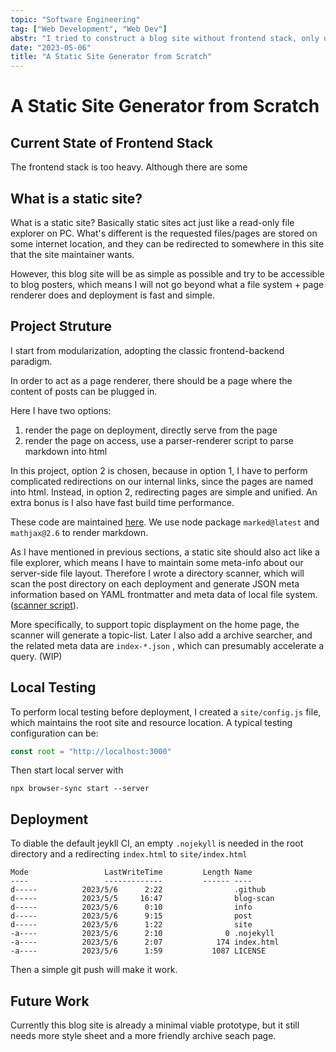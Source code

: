 ```yaml
---
topic: "Software Engineering"
tag: ["Web Development", "Web Dev"]
abstr: "I tried to construct a blog site without frontend stack, only using browser-native css, html, and javascript. "
date: "2023-05-06"
title: "A Static Site Generator from Scratch"
---
```


# A Static Site Generator from Scratch

## Current State of Frontend Stack

The frontend stack is too heavy. Although there are some 

## What is a static site?

What is a static site? Basically static sites act just like a read-only file explorer on PC. What's different is the requested files/pages are stored on some internet location, and they can be redirected to somewhere in this site that the site maintainer wants. 

However, this blog site will be as simple as possible and try to be accessible to blog posters, which means I will not go beyond what a file system + page renderer does and deployment is fast and simple. 

## Project Struture

I start from modularization, adopting the classic frontend-backend paradigm. 

In order to act as a page renderer, there should be a page where the content of posts can be plugged in. 

Here I have two options: 

1. render the page on deployment, directly serve from the page
2. render the page on access, use a parser-renderer script to parse markdown into html

In this project, option 2 is chosen, because in option 1, I have to perform complicated redirections on our internal links, since the pages are named into html. Instead, in option 2, redirecting pages are simple and unified. An extra bonus is I also have fast build time performance. 

These code are maintained [here](https://github.com/Y-jiji/blog/blob/main/site/post.html). We use node package `marked@latest` and `mathjax@2.6` to render markdown. 

As I have mentioned in previous sections, a static site should also act like a file explorer, which means I have to maintain some meta-info about our server-side file layout. Therefore I wrote a directory scanner, which will scan the post directory on each deployment and generate JSON meta information based on YAML frontmatter and meta data of local file system. ([scanner script](https://github.com/Y-jiji/blog/tree/main/blog-scan)). 

More specifically, to support topic displayment on the home page, the scanner will generate a topic-list. Later I also add a archive searcher, and the related meta data are `index-*.json` , which can presumably accelerate a query. (WIP)

## Local Testing

To perform local testing before deployment, I created a `site/config.js` file, which maintains the root site and resource location. A typical testing configuration can be: 

```javascript
const root = "http://localhost:3000"
```

Then start local server with

```shell
npx browser-sync start --server
```

## Deployment

To diable the default jeykll CI, an empty `.nojekyll` is needed in the root directory and a redirecting `index.html` to `site/index.html`

```
Mode                 LastWriteTime         Length Name
----                 -------------         ------ ----
d-----          2023/5/6      2:22                .github
d-----          2023/5/5     16:47                blog-scan
d-----          2023/5/6      0:10                info
d-----          2023/5/6      9:15                post
d-----          2023/5/6      1:22                site
-a----          2023/5/6      2:10              0 .nojekyll
-a----          2023/5/6      2:07            174 index.html
-a----          2023/5/6      1:59           1087 LICENSE
```

Then a simple git push will make it work. 

## Future Work

Currently this blog site is already a minimal viable prototype, but it still needs more style sheet and a more friendly archive seach page. 
